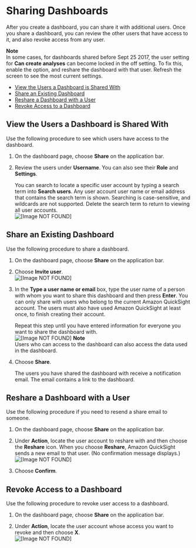 # Sharing Dashboards<a name="sharing-a-dashboard"></a>

After you create a dashboard, you can share it with additional users\. Once you share a dashboard, you can review the other users that have access to it, and also revoke access from any user\.

**Note**  
In some cases, for dashboards shared before Sept 25 2017, the user setting for **Can create analyses** can become locked in the off setting\. To fix this, enable the option, and reshare the dashboard with that user\. Refresh the screen to see the most current settings\.


+ [View the Users a Dashboard is Shared With](#view-users-dashboard)
+ [Share an Existing Dashboard](#share-a-dashboard)
+ [Reshare a Dashboard with a User](#reshare-dashboard)
+ [Revoke Access to a Dashboard](#revoke-access-to-a-dashboard)

## View the Users a Dashboard is Shared With<a name="view-users-dashboard"></a>

Use the following procedure to see which users have access to the dashboard\.

1. On the dashboard page, choose **Share** on the application bar\.

1. Review the users under **Username**\. You can also see their **Role** and **Settings**\.

   You can search to locate a specific user account by typing a search term into **Search users**\. Any user account user name or email address that contains the search term is shown\. Searching is case\-sensitive, and wildcards are not supported\. Delete the search term to return to viewing all user accounts\.  
![\[Image NOT FOUND\]](http://docs.aws.amazon.com/quicksight/latest/user/images/create-dashboard4.png)

## Share an Existing Dashboard<a name="share-a-dashboard"></a>

Use the following procedure to share a dashboard\.

1. On the dashboard page, choose **Share** on the application bar\.

1. Choose **Invite user**\.  
![\[Image NOT FOUND\]](http://docs.aws.amazon.com/quicksight/latest/user/images/create-dashboard4.png)

1. In the **Type a user name or email** box, type the user name of a person with whom you want to share this dashboard and then press **Enter**\. You can only share with users who belong to the current Amazon QuickSight account\. The users must also have used Amazon QuickSight at least once, to finish creating their account\.

   Repeat this step until you have entered information for everyone you want to share the dashboard with\.  
![\[Image NOT FOUND\]](http://docs.aws.amazon.com/quicksight/latest/user/images/create-dashboard3.png)
**Note**  
Users who can access to the dashboard can also access the data used in the dashboard\.

1. Choose **Share**\.

   The users you have shared the dashboard with receive a notification email\. The email contains a link to the dashboard\.

## Reshare a Dashboard with a User<a name="reshare-dashboard"></a>

Use the following procedure if you need to resend a share email to someone\.

1. On the dashboard page, choose **Share** on the application bar\.

1. Under **Action**, locate the user account to reshare with and then choose the **Reshare** icon\. When you choose **Reshare**, Amazon QuickSight sends a new email to that user\. \(No confirmation message displays\.\)  
![\[Image NOT FOUND\]](http://docs.aws.amazon.com/quicksight/latest/user/images/reshare-dashboard.png)

1. Choose **Confirm**\.

## Revoke Access to a Dashboard<a name="revoke-access-to-a-dashboard"></a>

Use the following procedure to revoke user access to a dashboard\.

1. On the dashboard page, choose **Share** on the application bar\.

1. Under **Action**, locate the user account whose access you want to revoke and then choose **X**\.  
![\[Image NOT FOUND\]](http://docs.aws.amazon.com/quicksight/latest/user/images/remove-dashboard-access.png)